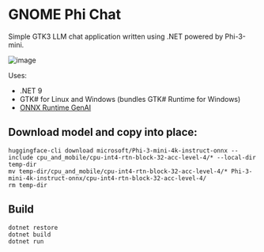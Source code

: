 # GNOME Phi Chat

Simple GTK3 LLM chat application written using .NET powered by Phi-3-mini.

![image](https://github.com/user-attachments/assets/e75189ba-cbb7-4e18-b58a-1a99703d48cb)

Uses:
* .NET 9
* GTK# for Linux and Windows (bundles GTK# Runtime for Windows)
* [ONNX Runtime GenAI](https://github.com/microsoft/onnxruntime-genai)


## Download model and copy into place:

```
huggingface-cli download microsoft/Phi-3-mini-4k-instruct-onnx --include cpu_and_mobile/cpu-int4-rtn-block-32-acc-level-4/* --local-dir temp-dir
mv temp-dir/cpu_and_mobile/cpu-int4-rtn-block-32-acc-level-4/* Phi-3-mini-4k-instruct-onnx/cpu-int4-rtn-block-32-acc-level-4/
rm temp-dir

```

## Build

```
dotnet restore
dotnet build
dotnet run
```